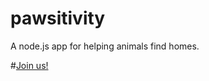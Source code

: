 # pawsitivity
A node.js app for helping animals find homes.

#[Join us!](https://jesusalatorre.github.io/pawsitivity/)
